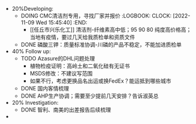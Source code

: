 - 20%Developing:
	- DOING CMC清洁剂专用，寻找厂家并报价
	  :LOGBOOK:
	  CLOCK: [2022-11-09 Wed 15:45:40]
	  :END:
		- [[任丘市兴乐化工]] 清洁剂-纤维素高中低；95 90 80 纯度高价格高；当地有疫情，要过几天给我质检单和资质文件
	- DONE 磷酸三钾：质量标准协调-川磷的产品不稳定，不能加进质检单
- 40% Follow up:
	- TODO Azasure的DHL问题处理
		- 植物检疫证明：高岭土和二氧化硅有无证书
		- MSDS修改：不建议写范围
		- 如果不行，考虑更换品名出运或换FedEx？能运抵到哪些城市
	- DONE 国内客情梳理
	- DONE AHP生产协调；需要至少提前几天安排？告诉淑英总
- 20% Investigation:
	- DONE 智利、南美的出差报告后续梳理
-